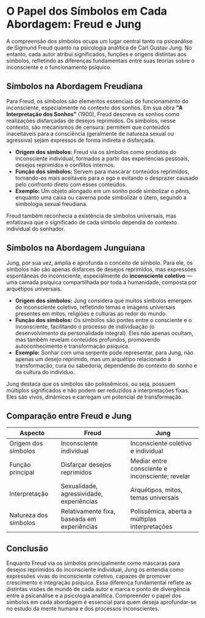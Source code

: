 
# O Papel dos Símbolos em Cada Abordagem: Freud e Jung

A compreensão dos símbolos ocupa um lugar central tanto na psicanálise de Sigmund Freud quanto na psicologia analítica de Carl Gustav Jung. No entanto, cada autor atribui significados, funções e origens distintas aos símbolos, refletindo as diferenças fundamentais entre suas teorias sobre o inconsciente e o funcionamento psíquico.

## Símbolos na Abordagem Freudiana

Para Freud, os símbolos são elementos essenciais do funcionamento do inconsciente, especialmente no contexto dos sonhos. Em sua obra **"A Interpretação dos Sonhos"** (1900), Freud descreve os sonhos como realizações disfarçadas de desejos reprimidos. Os símbolos, nesse contexto, são mecanismos de censura: permitem que conteúdos inaceitáveis para a consciência (geralmente de natureza sexual ou agressiva) sejam expressos de forma indireta e disfarçada.

- **Origem dos símbolos:** Freud via os símbolos como produtos do inconsciente individual, formados a partir das experiências pessoais, desejos reprimidos e conflitos internos.
- **Função dos símbolos:** Servem para mascarar conteúdos reprimidos, tornando-os mais aceitáveis para o ego e evitando o desprazer causado pelo confronto direto com esses conteúdos.
- **Exemplo:** Um objeto alongado em um sonho pode simbolizar o pênis, enquanto uma caixa ou caverna pode simbolizar o útero, segundo a simbologia sexual freudiana.

Freud também reconhecia a existência de símbolos universais, mas enfatizava que o significado de cada símbolo dependia do contexto individual do sonhador.

## Símbolos na Abordagem Junguiana

Jung, por sua vez, amplia e aprofunda o conceito de símbolo. Para ele, os símbolos não são apenas disfarces de desejos reprimidos, mas expressões espontâneas do inconsciente, especialmente do **inconsciente coletivo** — uma camada psíquica compartilhada por toda a humanidade, composta por arquétipos universais.

- **Origem dos símbolos:** Jung considera que muitos símbolos emergem do inconsciente coletivo, refletindo temas e imagens universais presentes em mitos, religiões e culturas ao redor do mundo.
- **Função dos símbolos:** Os símbolos são pontes entre o consciente e o inconsciente, facilitando o processo de individuação (o desenvolvimento da personalidade integral). Eles não apenas ocultam, mas também revelam conteúdos profundos, promovendo autoconhecimento e transformação psíquica.
- **Exemplo:** Sonhar com uma serpente pode representar, para Jung, não apenas um desejo reprimido, mas um arquétipo relacionado à transformação, cura ou sabedoria, dependendo do contexto do sonho e da cultura do indivíduo.

Jung destaca que os símbolos são polissêmicos, ou seja, possuem múltiplos significados e não podem ser reduzidos a interpretações fixas. Eles são vivos, dinâmicos e carregam um potencial de transformação.

## Comparação entre Freud e Jung

| Aspecto                | Freud                                         | Jung                                              |
|------------------------|-----------------------------------------------|---------------------------------------------------|
| Origem dos símbolos    | Inconsciente individual                       | Inconsciente coletivo e individual                |
| Função principal       | Disfarçar desejos reprimidos                  | Mediar entre consciente e inconsciente; revelar   |
| Interpretação          | Sexualidade, agressividade, experiências      | Arquétipos, mitos, temas universais               |
| Natureza dos símbolos  | Relativamente fixa, baseada em experiências   | Polissêmica, aberta a múltiplas interpretações    |

## Conclusão

Enquanto Freud via os símbolos principalmente como máscaras para desejos reprimidos do inconsciente individual, Jung os entendia como expressões vivas do inconsciente coletivo, capazes de promover crescimento e integração psíquica. Essa diferença fundamental reflete as distintas visões de mundo de cada autor e marca o ponto de divergência entre a psicanálise e a psicologia analítica. Compreender o papel dos símbolos em cada abordagem é essencial para quem deseja aprofundar-se no estudo da mente humana e dos processos inconscientes.
```
